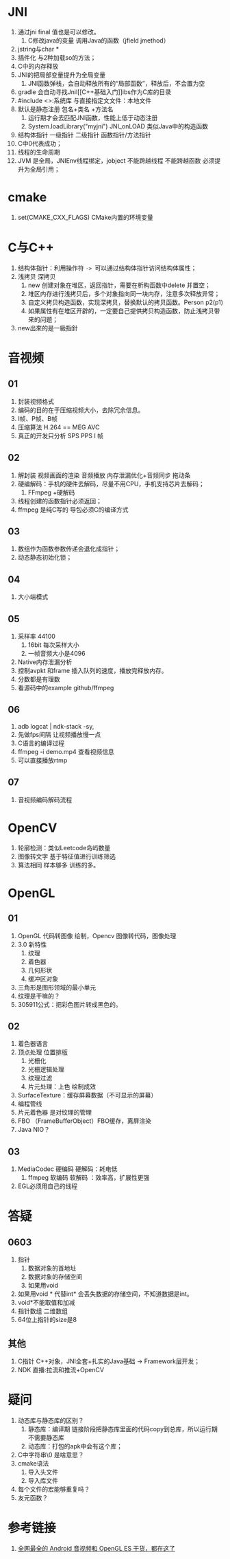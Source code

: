 # JNI
1. 通过jni final 值也是可以修改。
	1. C修改java的变量 调用Java的函数（jfield jmethod）
2. jstring与char *
3. 插件化 与2种加载so的方法；
4. C中的内存释放
5. JNI的把局部变量提升为全局变量
	1. JNI函数弹栈，会自动释放所有的“局部函数”，释放后，不会置为空
6. gradle 会自动寻找Jnil[[C++基础入门]]ibs作为C库的目录
7. #include <>:系统库 与直接指定文文件：本地文件
8. 默认是静态注册 包名+类名 +方法名
	1. 运行期才会去匹配JNI函数，性能上低于动态注册
	2. System.loadLibrary("myjni")  JNI_onLOAD 类似Java中的构造函数 
9. 结构体指针 一级指针 二级指针 函数指针/方法指针
10. C中0代表成功；
11. 线程的生命周期
12. JVM 是全局，JNIEnv线程绑定，jobject 不能跨越线程 不能跨越函数 必须提升为全局引用；
# cmake
1. set(CMAKE_CXX_FLAGS) CMake内置的环境变量
# C与C++
1. 结构体指针：利用操作符 `-> `可以通过结构体指针访问结构体属性；
2. 浅拷贝 深拷贝
	1. new 创建对象在堆区，返回指针，需要在析构函数中delete 并置空；
	2.  堆区内存进行浅拷贝后，多个对象指向同一块内存，注意多次释放异常；
	3. 自定义拷贝构造函数，实现深拷贝，替换默认的拷贝函数。Person p2(p1)
	4. 如果属性有在堆区开辟的，一定要自己提供拷贝构造函数，防止浅拷贝带来的问题；
3. new出來的是一級指針

# 音视频
## 01
1. 封装视频格式
2. 编码的目的在于压缩视频大小，去除冗余信息。
3. I帧、P帧、B帧
4. 压缩算法  H.264 ==  MEG AVC
5. 真正的开发只分析 SPS PPS I 帧
## 02
1. 解封装 视频画面的渲染 音频播放 内存泄漏优化+音频同步 拖动条
2. 硬编解码：手机的硬件去解码，尽量不用CPU，手机支持芯片去解码；
	1. FFmpeg +硬解码
3. 线程创建的函数指针必须返回；
4. ffmpeg 是纯C写的 导包必须C的编译方式
## 03
1. 数组作为函数参数传递会退化成指针；
2. 动态静态初始化锁；
## 04
1. 大小端模式
## 05
1. 采样率 44100
	1. 16bit 每次采样大小
	2. 一帧音频大小是4096
2. Native内存泄漏分析
3. 控制avpkt 和frame 插入队列的速度，播放完释放内存。
4. 分数都是有理数
5. 看源码中的example github/ffmpeg
## 06
1. adb logcat | ndk-stack -sy,
2. 先做fps间隔 让视频播放慢一点
3. C语言的编译过程
4. ffmpeg -i  demo.mp4 查看视频信息
5. 可以直接播放rtmp
## 07 
1. 音视频编码解码流程

# OpenCV
1. 轮廓检测：类似Leetcode岛屿数量
2. 图像转文字 基于特征值进行训练筛选
3. 算法相同 样本够多 训练的多。
# OpenGL
## 01
1. OpenGL 代码转图像 绘制，Opencv 图像转代码，图像处理
2. 3.0 新特性
	1. 纹理
	2. 着色器
	3. 几何形状
	4. 缓冲区对象
3. 三角形是图形领域的最小单元
4. 纹理是干嘛的？
5. 305911公式：把彩色图片转成黑色的。
## 02
1. 着色器语言
2. 顶点处理 位置排版
	1. 光栅化
	2. 光栅逻辑处理
	3. 纹理过滤
	4. 片元处理：上色 绘制成效
3. SurfaceTexture：缓存屏幕数据（不可显示的屏幕）
4. 编程管线  
5. 片元着色器 是对纹理的管理
6. FBO （FrameBufferObject）FBO缓存，离屏渲染
7. Java  NIO？
## 03
1. MediaCodec 硬编码  硬解码：耗电低
	1. ffmpeg 软编码 软解码 ：效率高，扩展性更强
2. EGL必须用自己的线程

# 答疑
## 0603
1. 指针
	1. 数据对象的首地址
	2. 数据对象的存储空间
	3. 如果用void
2. 如果用void * 代替int*  会丢失数据的存储空间，不知道数据是int。
3. void*不能取值和加减
4. 指针数组 二维数组
5. 64位上指针的size是8

## 其他
1. C指针 C++对象，JNI全套+扎实的Java基础 -> Framework层开发；
2.  NDK  直播:拉流和推流+OpenCV
# 疑问
1. 动态库与静态库的区别？
	1. 静态库：编译期 链接阶段把静态库里面的代码copy到总库，所以运行期不需要静态库
	2. 动态库：打包的apk中会有这个库；
2. C中字符串\0  是啥意思？
3. cmake语法 
	1. 导入头文件
	2. 导入库文件
4. 每个文件的宏能够重复吗？
5. 友元函数？
# 参考链接
1. [全网最全的 Android 音视频和 OpenGL ES 干货，都在这了](https://mp.weixin.qq.com/s?__biz=MzIwNTIwMzAzNg==&mid=506681298&idx=1&sn=50177285bf0d330d0dfc4e0954d5ad12&chksm=0cf384e13b840df76f89aeb8ac76939ff32b2f9bf600729782d61698181af60d92cce61ee150#rd)